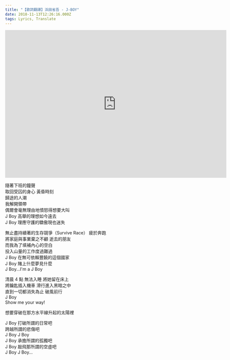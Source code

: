 ```yaml
---
title: "【歌詞翻譯】浜田省吾 - J-BOY"
date: 2018-11-13T12:26:16.000Z
tags: Lyrics, Translate
---
```


<iframe width="720" height="480" src="https://www.youtube.com/embed/zpn0_Oq1heI" frameborder="0" allow="accelerometer; autoplay; clipboard-write; encrypted-media; gyroscope; picture-in-picture" allowfullscreen></iframe>

隨著下班的鐘聲
<br>取回受囚的身心 黃昏時刻
<br>歸途的人潮
<br>我解開領帶
<br>偶爾會毫無理由地憤怒得想要大叫
<br>J Boy 高舉的理想如今遠去
<br>J Boy 理應守護的驕傲現也迷失

無止盡持續著的生存競爭（Survive Race） 疲於奔跑
<br>將家庭與事業棄之不顧 逝去的朋友
<br>而我為了填補內心的空白
<br>投入山量的工作度過難過
<br>J Boy 在無可依賴豐饒的這個國家
<br>J Boy 賭上什麼夢見什麼
<br>J Boy...I'm a J Boy

清晨 4 點 無法入睡 將她留在床上
<br>將鑰匙插入機車 滑行進入黑暗之中
<br>直到一切都消失為止 破風前行
<br>J Boy
<br>Show me your way!

想要穿破在那方水平線升起的太陽裡

J Boy 打破所謂的日常吧
<br>跨越所謂的悲傷吧
<br>J Boy J Boy
<br>J Boy 承擔所謂的孤獨吧
<br>J Boy 敲飛那所謂的空虛吧
<br>J Boy J Boy...
